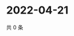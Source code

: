 # 2022-04-21

共 0 条

<!-- BEGIN WEIBO -->
<!-- 最后更新时间 Thu Apr 21 2022 11:24:49 GMT+0800 (China Standard Time) -->

<!-- END WEIBO -->
